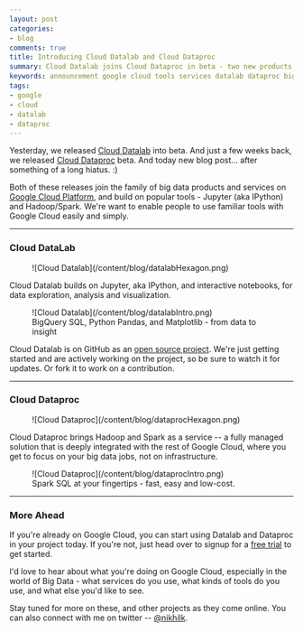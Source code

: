 ```yaml
---
layout: post
categories:
- blog
comments: true
title: Introducing Cloud Datalab and Cloud Dataproc
summary: Cloud Datalab joins Cloud Dataproc in beta - two new products from my team, bringing the big data open source ecosystem to Google Cloud Platform.
keywords: announcement google cloud tools services datalab dataproc bigdata hadoop spark ipython data
tags:
- google
- cloud
- datalab
- dataproc
---
```

Yesterday, we released [Cloud Datalab](https://cloud.google.com/datalab) into beta. And just a few weeks back, we released [Cloud Dataproc](https://cloud.google.com/dataproc) beta. And today new blog post... after something of a long hiatus. :)

Both of these releases join the family of big data products and services on [Google Cloud Platform](https://cloud.google.com), and build on popular tools - Jupyter (aka IPython) and Hadoop/Spark. We're want to enable people to use familiar tools with Google Cloud easily and simply.

----

### Cloud DataLab

<figure markdown="1" class="rightfloat">
  ![Cloud Datalab](/content/blog/datalabHexagon.png)
</figure>

Cloud Datalab builds on Jupyter, aka IPython, and interactive notebooks, for data exploration, analysis and visualization.

<figure markdown="1" class="left">
  ![Cloud Datalab](/content/blog/datalabIntro.png)
  <figcaption>BigQuery SQL, Python Pandas, and Matplotlib - from data to insight</figcaption>
</figure>

Cloud Datalab is on GitHub as an [open source project](https://github.com/GoogleCloudPlatform/datalab). We're just getting started and are actively working on the project, so be sure to watch it for updates. Or fork it to work on a contribution.

<!-- more -->
----

### Cloud Dataproc

<figure markdown="1" class="rightfloat">
  ![Cloud Dataproc](/content/blog/dataprocHexagon.png)
</figure>

Cloud Dataproc brings Hadoop and Spark as a service -- a fully managed solution that is deeply integrated with the rest of Google Cloud, where you get to focus on your big data jobs, not on infrastructure.

<figure markdown="1" class="left">
  ![Cloud Dataproc](/content/blog/dataprocIntro.png)
  <figcaption>Spark SQL at your fingertips - fast, easy and low-cost.</figcaption>
</figure>

----

### More Ahead

If you're already on Google Cloud, you can start using Datalab and Dataproc in your project today. If you're not, just head over to signup for a [free trial](https://cloud.google.com/free-trial/) to get started.

I'd love to hear about what you're doing on Google Cloud, especially in the world of Big Data - what services do you use, what kinds of tools do you use, and what else you'd like to see.

Stay tuned for more on these, and other projects as they come online. You can also connect with me on twitter -- [@nikhilk](https://twitter.com/nikhilk).


